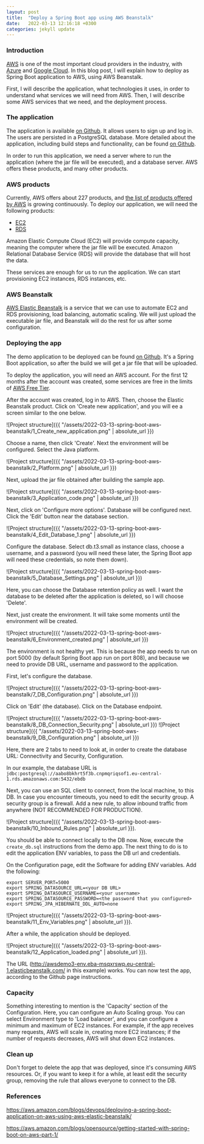 ```yaml
---
layout: post
title:  "Deploy a Spring Boot app using AWS Beanstalk"
date:   2022-03-13 12:16:18 +0300
categories: jekyll update
---
```


### Introduction

[AWS](https://aws.amazon.com/) is one of the most important cloud providers in the industry, with [Azure](https://azure.microsoft.com/) and [Google Cloud](https://cloud.google.com/).
In this blog post, I will explain how to deploy as Spring Boot application to AWS, using AWS Beanstalk.

First, I will describe the application, what technologies it uses, in order to understand what services we will need from AWS. 
Then, I will describe some AWS services that we need, and the deployment process.

### The application

The application is available [on Github](https://github.com/BogdanStirbat/aws-demo). It allows users to sign up and log in.
The users are persisted in a PostgreSQL database. More detailed about the application, including build steps and 
functionality, can be found [on Github](https://github.com/BogdanStirbat/aws-demo).

In order to run this application, we need a server where to run the application (where the jar file will be executed), and a database server. 
AWS offers these products, and many other products. 

### AWS products

Currently, AWS offers about 227 products, and [the list of products offered by AWS](https://aws.amazon.com/products/) 
is growing continuously. To deploy our application, we will need the following products:
 - [EC2](https://aws.amazon.com/ec2/)
 - [RDS](https://aws.amazon.com/rds)

Amazon Elastic Compute Cloud (EC2) will provide compute capacity, meaning the computer where the jar file will be executed.
Amazon Relational Database Service (RDS) will provide the database that will host the data.

These services are enough for us to run the application. We can start provisioning EC2 instances, RDS instances, etc.

### AWS Beanstalk
[AWS Elastic Beanstalk](https://aws.amazon.com/elasticbeanstalk) is a service that we can use to automate EC2 and RDS provisioning,
load balancing, automatic scaling. We will just upload the executable jar file, and Beanstalk will do the rest for us after 
some configuration.

### Deploying the app 

The demo application to be deployed can be found [on Github](https://github.com/BogdanStirbat/aws-demo). It's a Spring Boot 
application, so after the build we will get a jar file that will be uploaded.

To deploy the application, you will need an AWS account. For the first 12 months after the account was created, some services are free 
in the limits of [AWS Free Tier](https://aws.amazon.com/free/).

After the account was created, log in to AWS. Then, choose the Elastic Beanstalk product. 
Click on 'Create new application', and you will ee a screen similar to the one below.

![Project structure]({{ "/assets/2022-03-13-spring-boot-aws-beanstalk/1_Create_new_application.png" | absolute_url }})

Choose a name, then click 'Create'. Next the environment will be configured. Select the Java platform.

![Project structure]({{ "/assets/2022-03-13-spring-boot-aws-beanstalk/2_Platform.png" | absolute_url }})

Next, upload the jar file obtained after building the sample app.

![Project structure]({{ "/assets/2022-03-13-spring-boot-aws-beanstalk/3_Application_code.png" | absolute_url }})

Next, click on 'Configure more options'. Database will be configured next. Click the 'Edit' button near the database section.

![Project structure]({{ "/assets/2022-03-13-spring-boot-aws-beanstalk/4_Edit_Database_1.png" | absolute_url }})

Configure the database. Select db.t3.small as instance class, choose a username, and a password 
(you will need these later, the Spring Boot app will need these credentials, so note them down).

![Project structure]({{ "/assets/2022-03-13-spring-boot-aws-beanstalk/5_Database_Settings.png" | absolute_url }})

Here, you can choose the Database retention policy as well. I want the database to be deleted after the application is deleted,
so I will choose 'Delete'. 

Next, just create the environment. It will take some moments until the environment will be created.

![Project structure]({{ "/assets/2022-03-13-spring-boot-aws-beanstalk/6_Environment_created.png" | absolute_url }})

The environment is not healthy yet. This is because the app needs to run on port 5000 (by default Spring Boot app run on port 808),
and because we need to provide DB URL, username and password to the application.

First, let's configure the database. 

![Project structure]({{ "/assets/2022-03-13-spring-boot-aws-beanstalk/7_DB_Configuration.png" | absolute_url }})

Click on 'Edit' (the database). Click on the Database endpoint. 

![Project structure]({{ "/assets/2022-03-13-spring-boot-aws-beanstalk/8_DB_Connection_Security.png" | absolute_url }})
![Project structure]({{ "/assets/2022-03-13-spring-boot-aws-beanstalk/9_DB_Configuration.png" | absolute_url }})

Here, there are 2 tabs to need to look at, in order to create the database URL: Connectivity and Security, Configuration.

In our example, the database URL is `jdbc:postgresql://aabo8bkhrt5f3b.cnpmqriqsof1.eu-central-1.rds.amazonaws.com:5432/ebdb`

Next, you can use an SQL client to connect, from the local machine, to this DB. In case you encounter timeouts, you need to edit the 
security group. A security group is a firewall. Add a new rule, to allow inbound traffic from anywhere (NOT RECOMMENDED FOR PRODUCTION).

![Project structure]({{ "/assets/2022-03-13-spring-boot-aws-beanstalk/10_Inbound_Rules.png" | absolute_url }}).

You should be able to connect locally to the DB now. Now, execute the `create_db.sql` instructions from the demo app.
The next thing to do is to edit the application ENV variables, to pass the 
DB url and credentials.

On the Configuration page, edit the Software for adding ENV variables. Add the following:
```
export SERVER_PORT=5000
export SPRING_DATASOURCE_URL=<your DB URL>
export SPRING_DATASOURCE_USERNAME=<your username>
export SPRING_DATASOURCE_PASSWORD=<the password that you configured>
export SPRING_JPA_HIBERNATE_DDL_AUTO=none
```

![Project structure]({{ "/assets/2022-03-13-spring-boot-aws-beanstalk/11_Env_Variables.png" | absolute_url }}).

After a while, the application should be deployed.

![Project structure]({{ "/assets/2022-03-13-spring-boot-aws-beanstalk/12_Application_loaded.png" | absolute_url }}).

The URL (http://awsdemo3-env.eba-msqxrswp.eu-central-1.elasticbeanstalk.com/ in this example) works. You can now test the app,
according to the Github page instructions.

### Capacity

Something interesting to mention is the 'Capacity' section of the Configuration. Here, you can configure an Auto Scaling group.
You can select Environment type to 'Load balancer', and you can configure a minimum and maximum of EC2 instances. For example, if the 
app receives many requests, AWS will scale in, creating more EC2 instances; if the number of requests decreases, AWS will shut down
EC2 instances.


### Clean up

Don't forget to delete the app that was deployed, since it's consuming AWS resources. Or, if you want to keep it for a while,
at least edit the security group, removing the rule that allows everyone to connect to the DB.

### References

https://aws.amazon.com/blogs/devops/deploying-a-spring-boot-application-on-aws-using-aws-elastic-beanstalk/

https://aws.amazon.com/blogs/opensource/getting-started-with-spring-boot-on-aws-part-1/


